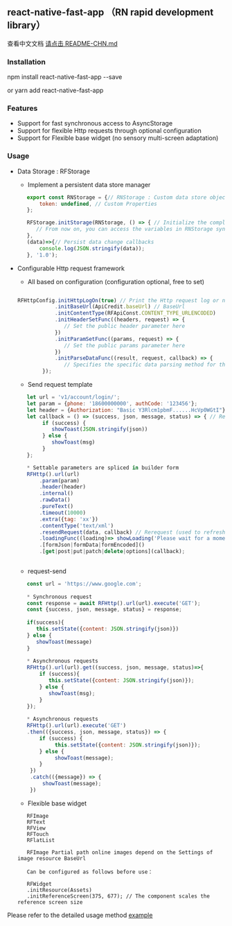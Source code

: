 ## react-native-fast-app （RN rapid development library）


查看中文文档 [请点击 README-CHN.md](README.zh-CN.md)


### Installation

npm install react-native-fast-app --save 

or yarn add react-native-fast-app


### Features

  * Support for fast synchronous access to AsyncStorage
  * Support for flexible Http requests through optional configuration
  * Support for Flexible base widget (no sensory multi-screen adaptation)


### Usage 

   * Data Storage : RFStorage
   
     * Implement a persistent data store manager
     
     ```jsx 
        export const RNStorage = {// RNStorage : Custom data store object
            token: undefined, // Custom Properties
        };
     ```
     
     ```jsx 
        RFStorage.initStorage(RNStorage, () => { // Initialize the completion callback
           // From now on, you can access the variables in RNStorage synchronously
        },
        (data)=>{// Persist data change callbacks
            console.log(JSON.stringify(data));
        }, '1.0');
     ```
    
   * Configurable Http request framework
   
     * All based on configuration (configuration optional, free to set)
     
      ```jsx 
      
      RFHttpConfig.initHttpLogOn(true) // Print the Http request log or not
                  .initBaseUrl(ApiCredit.baseUrl) // BaseUrl
                  .initContentType(RFApiConst.CONTENT_TYPE_URLENCODED)
                  .initHeaderSetFunc((headers, request) => {
                     // Set the public header parameter here
                  })
                  .initParamSetFunc((params, request) => {
                     // Set the public params parameter here
                  })
                  .initParseDataFunc((result, request, callback) => {
                     // Specifies the specific data parsing method for the current app
              });
      ```
     
     * Send request template
     
     ```jsx 
        let url = 'v1/account/login/';
        let param = {phone: '18600000000', authCode: '123456'};
        let header = {Authorization: "Basic Y3Rlcm1pbmF......HcVp0WGtI"};
        let callback = () => (success, json, message, status) => { // Request a result callback
             if (success) {
                showToast(JSON.stringify(json))
             } else {
                showToast(msg)
             }
        };
     
        * Settable parameters are spliced in builder form
        RFHttp().url(url)
            .param(param)
            .header(header)
            .internal()
            .rawData()
            .pureText()
            .timeout(10000)
            .extra({tag: 'xx'})
            .contentType('text/xml')
            .resendRequest(data, callback) // Rerequest (used to refresh accessToken to resend a request that has failed)
            .loadingFunc((loading)=> showLoading('Please wait for a moment ...', loading))
            .[formJson|formData|formEncoded]()
            .[get|post|put|patch|delete|options](callback);
       
     ```
     
     * request-send
     
      ```jsx
         const url = 'https://www.google.com';
        
         * Synchronous request
         const response = await RFHttp().url(url).execute('GET');
         const {success, json, message, status} = response;
         
         if(success){
            this.setState({content: JSON.stringify(json)})
         } else {
            showToast(message)
         }
         
         * Asynchronous requests
         RFHttp().url(url).get((success, json, message, status)=>{
             if (success){
                this.setState({content: JSON.stringify(json)});
             } else {
                showToast(msg);
             }
         });
                 
         * Asynchronous requests
         RFHttp().url(url).execute('GET')
         .then(({success, json, message, status}) => {
             if (success) {
                  this.setState({content: JSON.stringify(json)});
             } else {
                  showToast(message);
             }
          })
          .catch(({message}) => {
              showToast(message);
          })
        ```
     
     * Flexible base widget
     ```
        RFImage
        RFText
        RFView
        RFTouch
        RFlatList
        
        RFImage Partial path online images depend on the Settings of image resource BaseUrl
        
        Can be configured as follows before use：
        
        RFWidget
        .initResource(Assets)
        .initReferenceScreen(375, 677); // The component scales the reference screen size
     ```
    
 
  Please refer to the detailed usage method [example](https://github.com/chende008/react-native-fast-app/tree/master/example)
